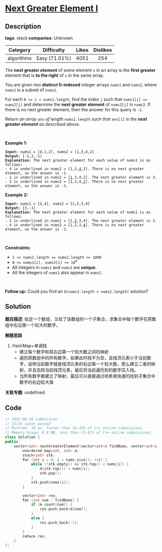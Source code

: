 # [Next Greater Element I](https://leetcode.com/problems/next-greater-element-i/description/)

## Description

**tags**: stack
**companies**: Unknown

| Category | Difficulty | Likes | Dislikes |
| :------: | :--------: | :---: | :------: |
| algorithms | Easy (71.01%) | 4051 | 254 |

<p>The <strong>next greater element</strong> of some element <code>x</code> in an array is the <strong>first greater</strong> element that is <strong>to the right</strong> of <code>x</code> in the same array.</p>

<p>You are given two <strong>distinct 0-indexed</strong> integer arrays <code>nums1</code> and <code>nums2</code>, where <code>nums1</code> is a subset of <code>nums2</code>.</p>

<p>For each <code>0 &lt;= i &lt; nums1.length</code>, find the index <code>j</code> such that <code>nums1[i] == nums2[j]</code> and determine the <strong>next greater element</strong> of <code>nums2[j]</code> in <code>nums2</code>. If there is no next greater element, then the answer for this query is <code>-1</code>.</p>

<p>Return <em>an array </em><code>ans</code><em> of length </em><code>nums1.length</code><em> such that </em><code>ans[i]</code><em> is the <strong>next greater element</strong> as described above.</em></p>

<p>&nbsp;</p>
<p><strong>Example 1:</strong></p>

<pre><code><strong>Input:</strong> nums1 = [4,1,2], nums2 = [1,3,4,2]
<strong>Output:</strong> [-1,3,-1]
<strong>Explanation:</strong> The next greater element for each value of nums1 is as follows:
- 4 is underlined in nums2 = [1,3,<u>4</u>,2]. There is no next greater element, so the answer is -1.
- 1 is underlined in nums2 = [<u>1</u>,3,4,2]. The next greater element is 3.
- 2 is underlined in nums2 = [1,3,4,<u>2</u>]. There is no next greater element, so the answer is -1.</code></pre>

<p><strong>Example 2:</strong></p>

<pre><code><strong>Input:</strong> nums1 = [2,4], nums2 = [1,2,3,4]
<strong>Output:</strong> [3,-1]
<strong>Explanation:</strong> The next greater element for each value of nums1 is as follows:
- 2 is underlined in nums2 = [1,<u>2</u>,3,4]. The next greater element is 3.
- 4 is underlined in nums2 = [1,2,3,<u>4</u>]. There is no next greater element, so the answer is -1.</code></pre>

<p>&nbsp;</p>
<p><strong>Constraints:</strong></p>

<ul>
	<li><code>1 &lt;= nums1.length &lt;= nums2.length &lt;= 1000</code></li>
	<li><code>0 &lt;= nums1[i], nums2[i] &lt;= 10<sup>4</sup></code></li>
	<li>All integers in <code>nums1</code> and <code>nums2</code> are <strong>unique</strong>.</li>
	<li>All the integers of <code>nums1</code> also appear in <code>nums2</code>.</li>
</ul>

<p>&nbsp;</p>
<strong>Follow up:</strong> Could you find an <code>O(nums1.length + nums2.length)</code> solution?

## Solution

**题目描述**: 给定一个数组，又给了该数组的一个子集合，求集合中每个数字在原数组中右边第一个较大的数字。

**解题思路**

1. HashMap+单调栈
   - 建立每个数字和其右边第一个较大数之间的映射
   - 遍历原数组中的所有数字，如果此时栈不为空，且栈顶元素小于当前数字，说明当前数字就是栈顶元素的右边第一个较大数，那么建立二者的映射，并且去除当前栈顶元素，最后将当前遍历到的数字压入栈。
   - 当所有数字都建立了映射，最后可以直接通过哈希表快速的找到子集合中数字的右边较大值

**关联专题**: undefined

## Code

```cpp
// 2022-08-26 submission
// 15/15 cases passed
// Runtime: 18 ms, faster than 24.42% of C++ online submissions.
// Memory Usage: 8.8 MB, less than 71.01% of C++ online submissions.
class Solution {
public:
    vector<int> nextGreaterElement(vector<int>& findNums, vector<int>& nums) {
        unordered_map<int, int> m;
        stack<int> stk;
        for (int i = 0; i < nums.size(); ++i) {
            while (!stk.empty() && stk.top() < nums[i]) {
                m[stk.top()] = nums[i];
                stk.pop();
            }
            stk.push(nums[i]);
        }

        vector<int> res;
        for (int num : findNums) {
            if (m.count(num)) {
                res.push_back(m[num]);
            }
            else {
                res.push_back(-1);
            }
        }
        return res;
    }
};
```
